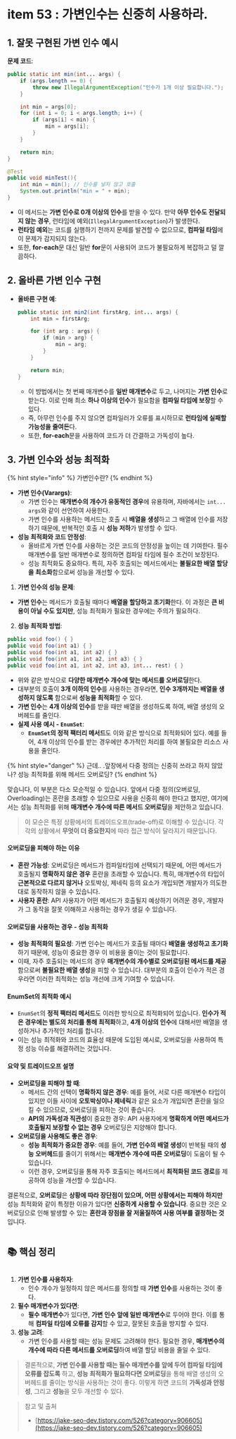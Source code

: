 # item 53 : 가변인수는 신중히 사용하라.

## 1. 잘못 구현된 가변 인수 예시

**문제 코드**:

```java
public static int min(int... args) {
    if (args.length == 0) {
        throw new IllegalArgumentException("인수가 1개 이상 필요합니다.");
    }

    int min = args[0];
    for (int i = 0; i < args.length; i++) {
        if (args[i] < min) {
            min = args[i];
        }
    }

    return min;
}

@Test
public void minTest(){
    int min = min(); // 인수를 넣지 않고 호출
    System.out.println("min = " + min);
}
```

* 이 메서드는 **가변 인수로 0개 이상의 인수**를 받을 수 있다. 만약 **아무 인수도 전달되지 않는 경우**, 런타임에 예외(`IllegalArgumentException`)가 발생한다.
* **런타임 예외**는 코드를 실행하기 전까지 문제를 발견할 수 없으므로, **컴파일 타임**에 이 문제가 감지되지 않는다.
* 또한, **for-each**문 대신 일반 **for**문이 사용되어 코드가 불필요하게 복잡하고 덜 깔끔하다.

## 2. 올바른 가변 인수 구현

*   **올바른 구현 예**:

    ```java
    public static int min2(int firstArg, int... args) {
        int min = firstArg;

        for (int arg : args) {
            if (min > arg) {
                min = arg;
            }
        }

        return min;
    }
    ```

    * 이 방법에서는 첫 번째 매개변수를 **일반 매개변수**로 두고, 나머지는 **가변 인수**로 받는다. 이로 인해 최소 **하나 이상의 인수**가 필요함을 **컴파일 타임에 보장**할 수 있다.
    * 즉, 아무런 인수를 주지 않으면 컴파일러가 오류를 표시하므로 **런타임에 실패할 가능성을 줄여든**다.
    * 또한, **for-each**문을 사용하여 코드가 더 간결하고 가독성이 높다.

## 3. 가변 인수와 성능 최적화

{% hint style="info" %}
가변인수란?&#x20;
{% endhint %}

* **가변 인수(Varargs)**:
  * 가변 인수는 **매개변수의 개수가 유동적인 경우**에 유용하며, 자바에서는 `int... args`와 같이 선언하여 사용한다.
  * 가변 인수를 사용하는 메서드는 호출 시 **배열을 생성**하고 그 배열에 인수를 저장하기 때문에, 반복적인 호출 시 **성능 저하**가 발생할 수 있다.
* **성능 최적화와 코드 안정성**:
  * 올바르게 가변 인수를 사용하는 것은 코드의 안정성을 높이는 데 기여한다. 필수 매개변수를 일반 매개변수로 정의하면 컴파일 타임에 필수 조건이 보장된다.
  * 성능 최적화도 중요하다. 특히, 자주 호출되는 메서드에서는 **불필요한 배열 할당을 최소화**함으로써 성능을 개선할 수 있다.

1. **가변 인수의 성능 문제**:

* **가변 인수**는 메서드가 호출될 때마다 **배열을 할당하고 초기화**한다. 이 과정은 **큰 비용이 아닐 수도 있지만**, 성능 최적화가 필요한 경우에는 주의가 필요하다.

2. **성능 최적화 방법**:

```java
public void foo() { }
public void foo(int a1) { }
public void foo(int a1, int a2) { }
public void foo(int a1, int a2, int a3) { }
public void foo(int a1, int a2, int a3, int... rest) { }
```

* 위와 같은 방식으로 **다양한 매개변수 개수에 맞는 메서드를 오버로딩**한다.
* 대부분의 호출이 **3개 이하의 인수**를 사용하는 경우라면, **인수 3개까지는 배열을 생성하지 않도록** 함으로써 **성능을 최적화**할 수 있다.
* **가변 인수**는 **4개 이상의 인수**를 받을 때만 배열을 생성하도록 하여, 배열 생성의 오버헤드를 줄인다.
* **실제 사용 예시 - `EnumSet`**:
  * **`EnumSet`의 정적 팩터리 메서드**도 이와 같은 방식으로 최적화되어 있다. 예를 들어, 4개 이상의 인수를 받는 경우에만 추가적인 처리를 하여 불필요한 리소스 사용을 줄인다.

{% hint style="danger" %}
근데.. .앞장에서 다중 정의는 신중히 쓰라고 하지 않았나? 성능 최적화를 위해 메서드 오버로딩?
{% endhint %}

맞습니다, 이 부분은 다소 모순적일 수 있습니다. 앞에서 다중 정의(오버로딩, Overloading)는 혼란을 초래할 수 있으므로 사용을 신중히 해야 한다고 했지만, 여기에서는 성능 최적화를 위해 **매개변수 개수에 따른 메서드 오버로딩**을 제안하고 있습니다.

> 이 모순은 특정 상황에서의 트레이드오프(trade-off)로 이해할 수 있습니다. 각각의 상황에서 **무엇이 더 중요한지**에 따라 접근 방식이 달라지기 때문입니다.

#### 오버로딩을 피해야 하는 이유

* **혼란 가능성**: 오버로딩은 메서드가 컴파일타임에 선택되기 때문에, 어떤 메서드가 호출될지 **명확하지 않은 경우** 혼란을 초래할 수 있습니다. 특히, 매개변수의 타입이 **근본적으로 다르지 않거나** 오토박싱, 제네릭 등의 요소가 개입되면 개발자가 의도한 대로 동작하지 않을 수 있습니다.
* **사용자 혼란**: API 사용자가 어떤 메서드가 호출될지 예상하기 어려운 경우, 개발자가 그 동작을 잘못 이해하고 사용하는 경우가 생길 수 있습니다.

#### 오버로딩을 사용하는 경우 - 성능 최적화

* **성능 최적화의 필요성**: 가변 인수는 메서드가 호출될 때마다 **배열을 생성하고 초기화**하기 때문에, 성능이 중요한 경우 이 비용을 줄이는 것이 필요합니다.
* 이때, 자주 호출되는 메서드의 경우 **매개변수의 개수별로 오버로딩된 메서드를 제공**함으로써 **불필요한 배열 생성**을 피할 수 있습니다. 대부분의 호출이 인수가 적은 경우라면 이러한 최적화는 성능 개선에 크게 기여할 수 있습니다.

#### EnumSet의 최적화 예시

* `EnumSet`의 **정적 팩터리 메서드**도 이러한 방식으로 최적화되어 있습니다. **인수가 적은 경우에는 별도의 처리를 통해 최적화**하고, **4개 이상의 인수**에 대해서만 배열을 생성하거나 추가적인 처리를 합니다.
* 이는 성능 최적화와 코드의 효율성 때문에 도입된 예시로, 오버로딩을 사용하여 특정 성능 이슈를 해결하려는 것입니다.

#### 요약 및 트레이드오프 설명

* **오버로딩을 피해야 할 때**:
  * 메서드 간의 선택이 **명확하지 않은 경우**: 예를 들어, 서로 다른 매개변수 타입이 있지만 이들 사이에 **오토박싱이나 제네릭**과 같은 요소가 개입되면 혼란을 일으킬 수 있으므로, 오버로딩을 피하는 것이 좋습니다.
  * **API의 가독성과 직관성**이 중요한 경우: API 사용자에게 **명확하게 어떤 메서드가 호출될지 보장할 수 없는 경우** 오버로딩은 지양해야 합니다.
* **오버로딩을 사용해도 좋은 경우**:
  * **성능 최적화가 중요한 경우**: 예를 들어, **가변 인수의 배열 생성**이 반복될 때의 **성능 오버헤드**를 줄이기 위해서는 **매개변수 개수에 따른 오버로딩**이 도움이 될 수 있습니다.
  * 이런 경우, 오버로딩을 통해 자주 호출되는 메서드에서 **최적화된 코드 경로**를 제공하여 성능을 개선할 수 있습니다.

결론적으로, **오버로딩**은 **상황에 따라 장단점이 있으며, 어떤 상황에서는 피해야 하지만** 성능 최적화와 같이 특정한 이유가 있다면 **신중하게 사용할 수 있습니다**. 중요한 것은 오버로딩으로 인해 발생할 수 있는 **혼란과 장점을 잘 저울질하여 사용 여부를 결정하는 것**입니다.

<figure><img src="../../../../.gitbook/assets/image (1) (1) (1) (1) (1) (1) (1) (1) (1) (1) (1) (1) (1) (1) (1) (1) (1) (1) (1) (1) (1) (1) (1) (1) (1) (1) (1) (1) (1) (1) (1) (1) (1).png" alt=""><figcaption></figcaption></figure>

## 📚 핵심 정리

<figure><img src="../../../../.gitbook/assets/image (4) (1) (1) (1) (1) (1) (1) (1) (1) (1) (1) (1) (1) (1) (1) (1) (1) (1) (1) (1) (1) (1).png" alt=""><figcaption></figcaption></figure>

1. **가변 인수를 사용하자**:
   * 인수 개수가 일정하지 않은 메서드를 정의할 때 **가변 인수**를 사용하는 것이 좋다.
2. **필수 매개변수가 있다면**:
   * **필수 매개변수**가 있다면, **가변 인수 앞에 일반 매개변수**로 두어야 한다. 이를 통해 **컴파일 타임에 오류를 감지**할 수 있고, 잘못된 호출을 방지할 수 있다.
3. **성능 고려**:
   * 가변 인수를 사용할 때는 성능 문제도 고려해야 한다. 필요한 경우, **매개변수의 개수에 따라 다른 메서드를 오버로딩**하여 배열 할당 비용을 줄일 수 있다.

> 결론적으로, **가변 인수를 사용할 때는 필수 매개변수를 앞에 두어 컴파일 타임에 오류를 잡도록** 하고, **성능 최적화가 필요하다면 오버로딩**을 통해 배열 생성의 오버헤드를 줄이는 방식을 사용하는 것이 좋다. 이렇게 하면 코드의 **가독성과 안정성**, 그리고 **성능**을 모두 개선할 수 있다.



> 참고 및 출처
>
> * [https://jake-seo-dev.tistory.com/526?category=906605](https://jake-seo-dev.tistory.com/526?category=906605)

